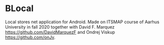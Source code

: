 # BLocal

Local stores net application for Android. Made on ITSMAP course of Aarhus University in fall 2020 together with David F. Marquez https://github.com/DavidMarquezF and Ondrej Viskup https://github.com/onJv.
